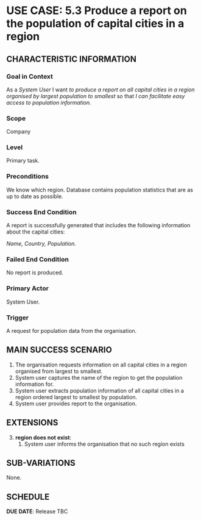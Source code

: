 # USE CASE: 5.3 Produce a report on the population of capital cities in a region

## CHARACTERISTIC INFORMATION

### Goal in Context

As a *System User* I want *to produce a report on all capital cities in a region organised by largest population to smallest* so that *I can facilitate easy access to population information.*

### Scope

Company

### Level

Primary task.

### Preconditions

We know which region.  Database contains population statistics that are as up to date as possible.

### Success End Condition

A report is successfully generated that includes the following information about the capital cities:

*Name,*
*Country,*
*Population.*


### Failed End Condition

No report is produced.

### Primary Actor

System User.

### Trigger

A request for population data from the organisation.

## MAIN SUCCESS SCENARIO

1. The organisation requests information on all capital cities in a region organised from largest to smallest.
2. System user captures the name of the region to get the population information for.
3. System user extracts population information of all capital cities in a region ordered largest to smallest by population.
4. System user provides report to the organisation.


## EXTENSIONS

3. **region does not exist**:
    1. System user informs the organisation that no such region exists

## SUB-VARIATIONS

None. 

## SCHEDULE

**DUE DATE**: Release TBC